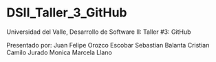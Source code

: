 # DSII_Taller_3_GitHub

Universidad del Valle, Desarrollo de Software II: Taller #3: GitHub


Presentado por: 
      Juan Felipe Orozco Escobar
      Sebastian Balanta
      Cristian Camilo Jurado
      Monica Marcela Llano

